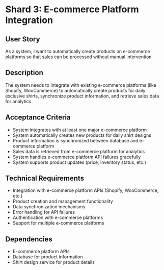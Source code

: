 # Shard 3: E-commerce Platform Integration

## User Story
As a system, I want to automatically create products on e-commerce platforms so that sales can be processed without manual intervention

## Description
The system needs to integrate with existing e-commerce platforms (like Shopify, WooCommerce) to automatically create products for daily exclusive shirts, synchronize product information, and retrieve sales data for analytics.

## Acceptance Criteria
- System integrates with at least one major e-commerce platform
- System automatically creates new products for daily shirt designs
- Product information is synchronized between database and e-commerce platform
- Sales data is retrieved from e-commerce platform for analytics
- System handles e-commerce platform API failures gracefully
- System supports product updates (price, inventory status, etc.)

## Technical Requirements
- Integration with e-commerce platform APIs (Shopify, WooCommerce, etc.)
- Product creation and management functionality
- Data synchronization mechanisms
- Error handling for API failures
- Authentication with e-commerce platforms
- Support for multiple e-commerce platforms

## Dependencies
- E-commerce platform APIs
- Database for product information
- Shirt design service for product details